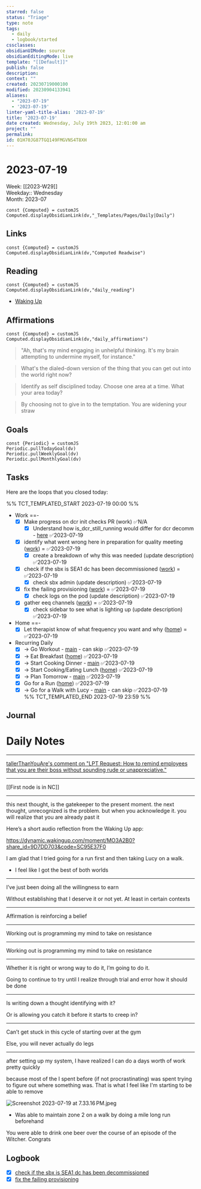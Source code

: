 ```yaml
---
starred: false
status: "Triage"
type: note
tags:
  - daily
  - logbook/started
cssclasses: 
obsidianUIMode: source
obsidianEditingMode: live
template: "[[Default]]"
publish: false
description: 
context: ""
created: 20230719000100
modified: 20230904133941
aliases:
  - "2023-07-19"
  - '2023-07-19'
linter-yaml-title-alias: '2023-07-19'
title: '2023-07-19'
date created: Wednesday, July 19th 2023, 12:01:00 am
project: ""
permalink: 
id: 01H70JG87TGQ149FMGVNS4T8XH
---
```


# 2023-07-19

Week: [[2023-W29]]  
Weekday:: Wednesday  
Month: 2023-07

```dataviewjs
const {Computed} = customJS
Computed.displayObsidianLink(dv,"_Templates/Pages/Daily|Daily")
```

## Links

```dataviewjs
const {Computed} = customJS
Computed.displayObsidianLink(dv,"Computed Readwise")
```

## Reading

```dataviewjs
const {Computed} = customJS
Computed.displayObsidianLink(dv,"daily_reading")
```
- [Waking Up]( https://read.readwise.io/read/01gjr2j724698ts9z7mbyxz63z)


## Affirmations

```dataviewjs
const {Computed} = customJS
Computed.displayObsidianLink(dv,"daily_affirmations")
```

> "Ah, that's my mind engaging in unhelpful thinking. It's my brain attempting to undermine myself, for instance."

> What's the dialed-down version of the thing that you can get out into the world right now?

> Identify as self disciplined today. Choose one area at a time. What your area today?

> By choosing not to give in to the temptation. You are widening your straw

## Goals

```dataviewjs
const {Periodic} = customJS
Periodic.pullTodayGoal(dv)
Periodic.pullWeeklyGoal(dv)
Periodic.pullMonthlyGoal(dv)
```

## Tasks

Here are the loops that you closed today:

%% TCT_TEMPLATED_START 2023-07-19 00:00 %%
- Work ==-
    - [x] Make progress on dcr init checks PR (work) ✅N/A
        - [x] Understand how is_dcr_still_running would differ for dcr decomm - [here](https://medallia.slack.com/archives/D024LL4PSKT/p1689634695127099?thread_ts=1689191527.112719&cid=D024LL4PSKT) ✅2023-07-19
    - [x] identify what went wrong here in preparation for quality meeting ([work](drafts://x-callback-url/runAction?text=fb898315-aa9d-4f25-a99e-6641c38b7b72,7060967870&action=Write%20to%20Obsidian%20File)) = ✅2023-07-19
        - [x] create a breakdown of why this was needed (update description) ✅2023-07-19
    - [x] check if the sbx is SEA1 dc has been decommissioned ([work](drafts://x-callback-url/runAction?text=4dd258ca-d6b3-4140-842a-e14a3a01d421,7064355564&action=Write%20to%20Obsidian%20File)) = ✅2023-07-19
        - [x] check sbx admin (update description) ✅2023-07-19
    - [x] fix the failing provisioning ([work](drafts://x-callback-url/runAction?text=d47737f5-68fc-45c8-861f-c7e9d8a10446,7064353429&action=Write%20to%20Obsidian%20File)) = ✅2023-07-19
        - [x] check logs on the pod (update description) ✅2023-07-19
    - [x] gather eeq channels ([work](drafts://x-callback-url/runAction?text=e570a830-3ded-4deb-b3a0-c169777a3022,7064310750&action=Write%20to%20Obsidian%20File)) = ✅2023-07-19
        - [x] check sidebar to see what is lighting up (update description) ✅2023-07-19
- Home ==-
    - [x] Let therapist know of what frequency you want and why ([home](drafts://x-callback-url/runAction?text=e6f750ef-13bf-4e67-bd43-68687c62963b,7045039299&action=Write%20to%20Obsidian%20File)) = ✅2023-07-19
- Recurring Daily
    - [x] -> Go Workout - [main](drafts://x-callback-url/runAction?text=bfea6702-4359-40c9-85b2-c9660d4691ec,6816897910&action=Write%20to%20Obsidian%20File) - can skip ✅2023-07-19
    - [x] -> Eat Breakfast ([home](drafts://x-callback-url/runAction?text=4d108cdb-1ee2-4c47-ba13-07b3979213d8,6972920028&action=Write%20to%20Obsidian%20File)) ✅2023-07-19
    - [x] -> Start Cooking Dinner - [main](drafts://x-callback-url/runAction?text=8ae06d21-1ddb-44e3-af0b-ce3a62bbcd24,6868029464&action=Write%20to%20Obsidian%20File) ✅2023-07-19
    - [x] -> Start Cooking/Eating Lunch ([home](drafts://x-callback-url/runAction?text=ac02f983-1032-42eb-903a-a8f40335c470,7046905460&action=Write%20to%20Obsidian%20File)) ✅2023-07-19
    - [x] -> Plan Tomorrow - [main](drafts://x-callback-url/runAction?text=dc45e82d-17c0-4df6-b25f-bb641dad90b4,6877995356&action=Write%20to%20Obsidian%20File) ✅2023-07-19
    - [x] Go for a Run ([home](drafts://x-callback-url/runAction?text=bededf23-10d1-4519-81a9-64fd5fc90dff,7031048422&action=Write%20to%20Obsidian%20File)) ✅2023-07-19
    - [x] -> Go for a Walk with Lucy - [main](drafts://x-callback-url/runAction?text=76a53207-9fd6-4448-bcfc-c318c4733c29,6823693564&action=Write%20to%20Obsidian%20File) - can skip ✅2023-07-19  
%% TCT_TEMPLATED_END 2023-07-19 23:59 %%

## Journal



# Daily Notes


---

[tallerThanYouAre's comment on "LPT Request: How to remind employees that you are their boss without sounding rude or unappreciative."](https://www.reddit.com/r/LifeProTips/comments/153hr6i/lpt_request_how_to_remind_employees_that_you_are/jsjk8vx/?utm_source=share&utm_medium=ios_app&utm_name=iossmf&utm_content=1&utm_term=22&context=3)




---


[[First node is in NC]]


---

this next thought, is the gatekeeper to the present moment. the next thought, unrecognized is the problem. but when you acknowledge it. you will realize that you are already past it

Here’s a short audio reflection from the Waking Up app:

<https://dynamic.wakingup.com/moment/MO3A2B0?share_id=9D7DD703&code=SC95E37F0>




I am glad that I tried going for a run first and then taking Lucy on a walk.
- I feel like I got the best of both worlds




---

I’ve just been doing all the willingness to earn

Without establishing that I deserve it or not yet. At least in certain contexts

---

Affirmation is reinforcing a belief

---

Working out is programming my mind to take on resistance

---

Working out is programming my mind to take on resistance

---

Whether it is right or wrong way to do it, I’m going to do it.

Going to continue to try until I realize through trial and error how it should be done

---

Is writing down a thought identifying with it?

Or is allowing you catch it before it starts to creep in?

---

Can’t get stuck in this cycle of starting over at the gym

Else, you will never actually do legs

---

after setting up my system, I have realized I can do a days worth of work pretty quickly

because most of the I spent before (if not procrastinating) was spent trying to figure out where something was. That is what I feel like I'm starting to be able to remove


![Screenshot 2023-07-19 at 7.33.16 PM.jpeg](blob:capacitor://localhost/1778befe-0158-463a-a270-b46af5e1723e)
- Was able to maintain zone 2 on a walk by doing a mile long run beforehand



You were able to drink one beer over the course of an episode of the Witcher. Congrats

## Logbook
- [x] [check if the sbx is SEA1 dc has been decommissioned](things:///show?id=JR4tWkgHfAtKTyRkd3yEqp)
- [x] [fix the failing provisioning](things:///show?id=W2Mocy76KUhhDRCAmAaowV)

